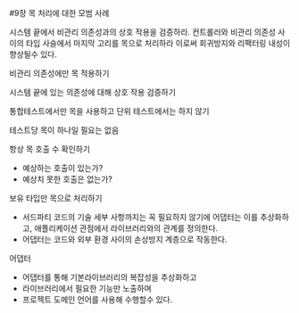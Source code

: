 #9장 목 처리에 대한 모범 사례

시스템 끝에서 비관리 의존성과의 상호 작용을 검증하라. 컨트롤러와 비관리 의존성  사이의 타입 사슬에서 마지막 고리를 목으로 처리하라 이로써 회귀방지와 리팩터링 내성이 향상될수 있다.

비관리 의존성에만 목 적용하기

시스템 끝에 있는 의존성에 대해 상호 작용 검증하기

통합테스트에서만 목을 사용하고 단위 테스트에서는 하지 않기

테스트당 목이 하나일 필요는 없음

항상 목 호출 수 확인하기

- 예상하는 호출이 있는가?
- 예상치 못한 호출은 없는가?

보유 타입만 목으로 처리하기

- 서드파티 코드의 기술 세부 사항까지는 꼭 필요하지 않기에 어댑터는 이를 추상화하고, 애플리케이션 관점에서 라이브러리와의 관계를 정의한다.
- 어댑터는 코드와 외부 환경 사이의 손상방지 계층으로 작동한다.

어댑터

- 어댑터를 통해 기본라이브러리의 복잡성을 추상화하고
- 라이브러리에서 필요한 기능만 노출하며
- 프로젝트 도메인 언어를 사용해 수행할수 있다.